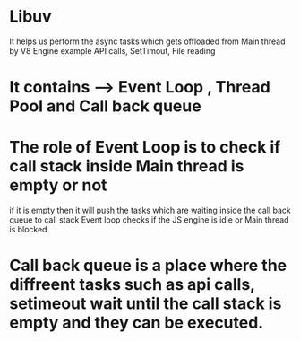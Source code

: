 # Libuv
  It helps us perform the async tasks which gets offloaded from Main thread 
  by V8 Engine example API calls, SetTimout, File reading 

  # It contains -->  Event Loop , Thread Pool and Call back queue

  # The role of Event Loop is to check if call stack inside Main thread is empty or not
  if it is empty then it will push the tasks which are waiting inside the call back queue to 
  call stack 
  Event loop checks if the JS engine is idle or Main thread is blocked 

  # Call back queue is a place where the diffreent tasks such as api calls, setimeout wait until the call stack is empty and they can be executed.
